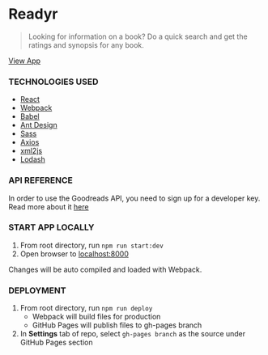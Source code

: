 # Readyr

> Looking for information on a book? Do a quick search and get the ratings and synopsis for any book.

[View App](https://thaitwo.github.io/readyr/#/)

### TECHNOLOGIES USED
* [React](https://reactjs.org/)
* [Webpack](https://webpack.js.org/)
* [Babel](https://babeljs.io/)
* [Ant Design](https://ant.design/)
* [Sass](https://sass-lang.com/)
* [Axios](https://github.com/axios/axios)
* [xml2js](https://www.npmjs.com/package/xml2js)
* [Lodash](https://lodash.com/)

### API REFERENCE
In order to use the Goodreads API, you need to sign up for a developer key. Read more about it [here](https://www.goodreads.com/api)

### START APP LOCALLY
1. From root directory, run `npm run start:dev`
2. Open browser to [localhost:8000](http://localhost:8000)

Changes will be auto compiled and loaded with Webpack.

### DEPLOYMENT
1. From root directory, run `npm run deploy`
	- Webpack will build files for production
	- GitHub Pages will publish files to gh-pages branch
2. In **Settings** tab of repo, select `gh-pages branch` as the source under GitHub Pages section